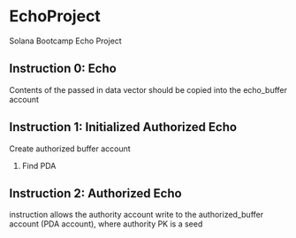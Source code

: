 # EchoProject
Solana Bootcamp Echo Project

## Instruction 0: Echo
Contents of the passed in data vector should be copied into the echo_buffer account

## Instruction 1: Initialized Authorized Echo
Create authorized buffer account
1. Find PDA

## Instruction 2: Authorized Echo
instruction allows the authority account write to the authorized_buffer account (PDA account), where authority PK is a seed
